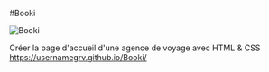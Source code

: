#Booki

![Booki](https://github.com/Usernamegrv/P3-Booki/assets/139330806/617954f7-a87b-4ee0-b9f6-c2df8f956a96)

Créer la page d'accueil d'une agence de voyage avec HTML &amp; CSS
https://usernamegrv.github.io/Booki/

